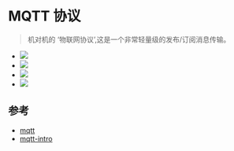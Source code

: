 # MQTT 协议

>机对机的 ‘物联网协议’,这是一个非常轻量级的发布/订阅消息传输。

- ![](https://fairyly.github.io/image-links/20190112/1.png)
- ![](https://fairyly.github.io/image-links/20190112/2.png) 
- ![](https://fairyly.github.io/image-links/20190112/3.png) 
- ![](https://fairyly.github.io/image-links/20190112/4.png) 




## 参考
- [mqtt](http://mqtt.org/)
- [mqtt-intro](http://www.runoob.com/w3cnote/mqtt-intro.html)
